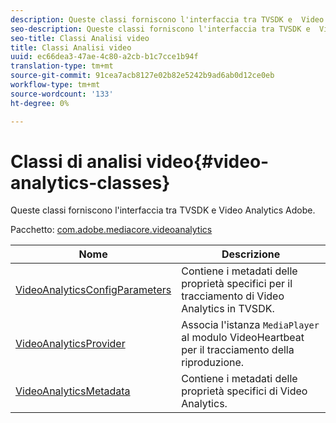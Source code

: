 ```yaml
---
description: Queste classi forniscono l'interfaccia tra TVSDK e  Video Analytics Adobe.
seo-description: Queste classi forniscono l'interfaccia tra TVSDK e  Video Analytics Adobe.
seo-title: Classi Analisi video
title: Classi Analisi video
uuid: ec66dea3-47ae-4c80-a2cb-b1c7cce1b94f
translation-type: tm+mt
source-git-commit: 91cea7acb8127e02b82e5242b9ad6ab0d12ce0eb
workflow-type: tm+mt
source-wordcount: '133'
ht-degree: 0%

---
```



# Classi di analisi video{#video-analytics-classes}

Queste classi forniscono l&#39;interfaccia tra TVSDK e  Video Analytics Adobe.

Pacchetto: [com.adobe.mediacore.videoanalytics](https://help.adobe.com/en_US/primetime/api/psdk/asdoc-dhls_1.4/com/adobe/mediacore/videoanalytics/package-detail.html)

| Nome | Descrizione |
|---|---|
| [VideoAnalyticsConfigParameters](https://help.adobe.com/en_US/primetime/api/psdk/asdoc-dhls_1.4/com/adobe/mediacore/videoanalytics/VideoAnalyticsConfigParameters.html) | Contiene i metadati delle proprietà specifici per il tracciamento di Video Analytics in TVSDK. |
| [VideoAnalyticsProvider](https://help.adobe.com/en_US/primetime/api/psdk/asdoc-dhls_1.4/com/adobe/mediacore/videoanalytics/VideoAnalyticsProvider.html) | Associa l&#39;istanza `MediaPlayer` al modulo VideoHeartbeat per il tracciamento della riproduzione. |
| [VideoAnalyticsMetadata](https://help.adobe.com/en_US/primetime/api/psdk/asdoc-dhls_1.4/com/adobe/mediacore/videoanalytics/VideoAnalyticsMetadata.html) | Contiene i metadati delle proprietà specifici di Video Analytics. |